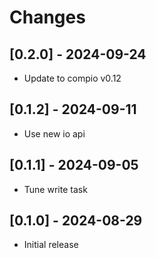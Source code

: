 # Changes

## [0.2.0] - 2024-09-24

* Update to compio v0.12

## [0.1.2] - 2024-09-11

* Use new io api

## [0.1.1] - 2024-09-05

* Tune write task

## [0.1.0] - 2024-08-29

* Initial release
